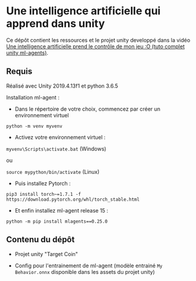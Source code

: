 

# Une intelligence artificielle qui apprend dans unity

Ce dépôt contient les ressources et le projet unity developpé dans la vidéo [Une intelligence artificielle prend le contrôle de mon jeu :O (tuto complet unity ml-agents)](https://youtu.be/qJ4StdHZfgg).

## Requis

Réalisé avec Unity 2019.4.13f1 et python 3.6.5

Installation ml-agent :

* Dans le répertoire de votre choix, commencez par créer un environnement virtuel

``python -m venv myvenv``

* Activez votre environnement virtuel  :

``myvenv\Scripts\activate.bat``   (Windows)

ou

``source mypython/bin/activate``   (Linux)

* Puis installez Pytorch :

``pip3 install torch~=1.7.1 -f https://download.pytorch.org/whl/torch_stable.html``

* Et enfin installez ml-agent release 15 : 

``python -m pip install mlagents==0.25.0``

## Contenu du dépôt

* Projet unity "Target Coin"

* Config pour l'entrainement de ml-agent (modèle entrainé `My Behavior.onnx` disponible dans les assets du projet unity)

